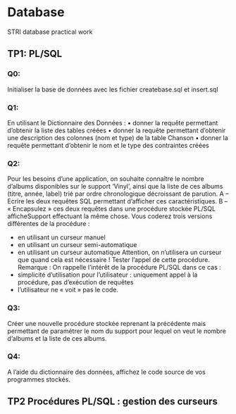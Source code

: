 # Database
STRI database practical work

## TP1: PL/SQL
### Q0:
Initialiser la base de données avec les fichier createbase.sql et insert.sql
### Q1:
En utilisant le Dictionnaire des Données :
• donner la requête permettant d’obtenir la liste des tables créées
• donner la requête permettant d’obtenir une description des colonnes (nom et type) de
la table Chanson
• donner la requête permettant d’obtenir le nom et le type des contraintes créées
### Q2:
Pour les besoins d’une application, on souhaite connaître le nombre d’albums disponibles sur le support ‘Vinyl’, ainsi que la liste de ces albums (titre, année, label) trié par ordre chronologique décroissant de parution.
A – Ecrire les deux requêtes SQL permettant d’afficher ces caractéristiques.
B – « Encapsulez » ces deux requêtes dans une procédure stockée PL/SQL afficheSupport
effectuant la même chose. Vous coderez trois versions différentes de la procédure :
- en utilisant un curseur manuel
- en utilisant un curseur semi-automatique
- en utilisant un curseur automatique
Attention, on n’utilisera un curseur que quand cela est nécessaire !
Tester l’appel de cette procédure.
Remarque : On rappelle l’intérêt de la procédure PL/SQL dans ce cas :
- simplicité d’utilisation pour l’utilisateur : uniquement appel à la procédure, pas
d’exécution de requêtes
- l’utilisateur ne « voit » pas le code.
### Q3:
Créer une nouvelle procédure stockée reprenant la précédente mais permettant de paramétrer le nom du support pour lequel on veut le nombre d’albums et la liste de ces albums.
### Q4:
A l’aide du dictionnaire des données, affichez le code source de vos programmes stockés.
## TP2 Procédures PL/SQL : gestion des curseurs
